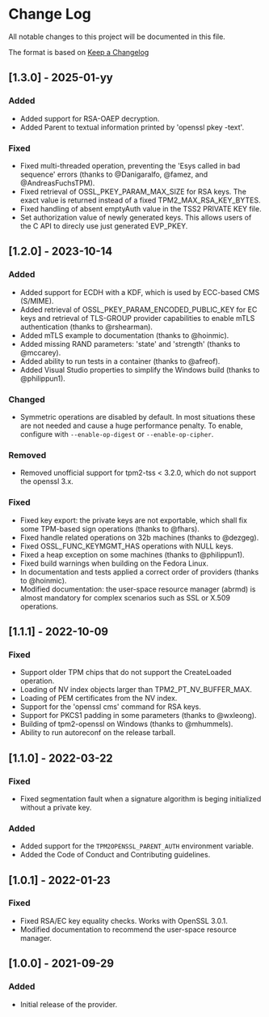 # Change Log
All notable changes to this project will be documented in this file.

The format is based on [Keep a Changelog](http://keepachangelog.com/)

## [1.3.0] - 2025-01-yy
### Added
- Added support for RSA-OAEP decryption.
- Added Parent to textual information printed by 'openssl pkey -text'.
### Fixed
- Fixed multi-threaded operation, preventing the 'Esys called in bad sequence'
  errors (thanks to @Danigaralfo, @famez, and @AndreasFuchsTPM).
- Fixed retrieval of OSSL_PKEY_PARAM_MAX_SIZE for RSA keys. The exact value
  is returned instead of a fixed TPM2_MAX_RSA_KEY_BYTES.
- Fixed handling of absent emptyAuth value in the TSS2 PRIVATE KEY file.
- Set authorization value of newly generated keys. This allows users of the
  C API to direcly use just generated EVP_PKEY.

## [1.2.0] - 2023-10-14
### Added
- Added support for ECDH with a KDF, which is used by ECC-based CMS (S/MIME).
- Added retrieval of OSSL_PKEY_PARAM_ENCODED_PUBLIC_KEY for EC keys and
  retrieval of TLS-GROUP provider capabilities to enable mTLS authentication
  (thanks to @rshearman).
- Added mTLS example to documentation (thanks to @hoinmic).
- Added missing RAND parameters: 'state' and 'strength' (thanks to @mccarey).
- Added ability to run tests in a container (thanks to @afreof).
- Added Visual Studio properties to simplify the Windows build (thanks to
  @philippun1).
### Changed
- Symmetric operations are disabled by default. In most situations these
  are not needed and cause a huge performance penalty.
  To enable, configure with `--enable-op-digest` or `--enable-op-cipher`.
### Removed
- Removed unofficial support for tpm2-tss < 3.2.0, which do not support
  the openssl 3.x.
### Fixed
- Fixed key export: the private keys are not exportable, which shall fix
  some TPM-based sign operations (thanks to @fhars).
- Fixed handle related operations on 32b machines (thanks to @dezgeg).
- Fixed OSSL_FUNC_KEYMGMT_HAS operations with NULL keys.
- Fixed a heap exception on some machines (thanks to @philippun1).
- Fixed build warnings when building on the Fedora Linux.
- In documentation and tests applied a correct order of providers
  (thanks to @hoinmic).
- Modified documentation: the user-space resource manager (abrmd) is almost
  mandatory for complex scenarios such as SSL or X.509 operations.

## [1.1.1] - 2022-10-09
### Fixed
- Support older TPM chips that do not support the CreateLoaded operation.
- Loading of NV index objects larger than TPM2_PT_NV_BUFFER_MAX.
- Loading of PEM certificates from the NV index.
- Support for the 'openssl cms' command for RSA keys.
- Support for PKCS1 padding in some parameters (thanks to @wxleong).
- Building of tpm2-openssl on Windows (thanks to @mhummels).
- Ability to run autoreconf on the release tarball.

## [1.1.0] - 2022-03-22
### Fixed
- Fixed segmentation fault when a signature algorithm is beging initialized
  without a private key.

### Added
- Added support for the `TPM2OPENSSL_PARENT_AUTH` environment variable.
- Added the Code of Conduct and Contributing guidelines.

## [1.0.1] - 2022-01-23
### Fixed
- Fixed RSA/EC key equality checks. Works with OpenSSL 3.0.1.
- Modified documentation to recommend the user-space resource manager.

## [1.0.0] - 2021-09-29
### Added
- Initial release of the provider.
